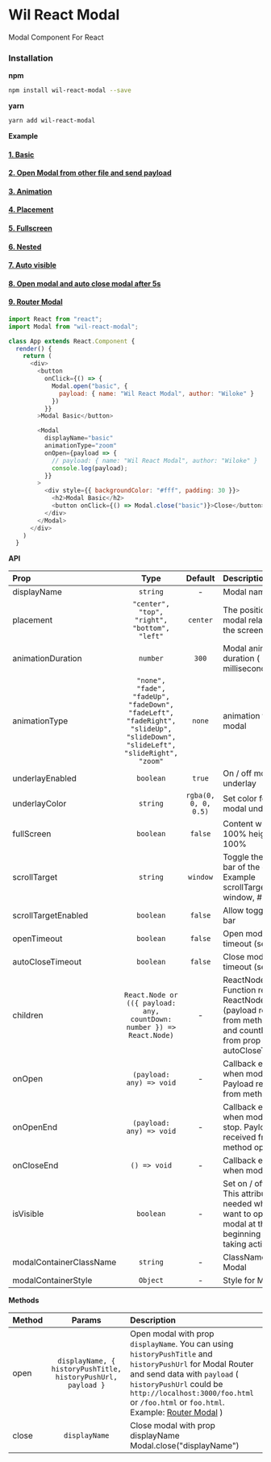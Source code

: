 # Wil React Modal
Modal Component For React

### Installation

**npm**

```bash
npm install wil-react-modal --save
```

**yarn**

```bash
yarn add wil-react-modal
```

**Example**

#### [1. Basic](https://u7cos.codesandbox.io/)
#### [2. Open Modal from other file and send payload](https://u7cos.codesandbox.io/open-from-foojs)
#### [3. Animation](https://u7cos.codesandbox.io/animation)
#### [4. Placement](https://u7cos.codesandbox.io/placement)
#### [5. Fullscreen](https://u7cos.codesandbox.io/fullscreen)
#### [6. Nested](https://u7cos.codesandbox.io/nested)
#### [7. Auto visible](https://u7cos.codesandbox.io/autovisible)
#### [8. Open modal and auto close modal after 5s](https://u7cos.codesandbox.io/closetimeout)
#### [9. Router Modal](https://u7cos.codesandbox.io/routermodal)

```js
import React from "react";
import Modal from "wil-react-modal";

class App extends React.Component {
  render() {
    return (
      <div>
        <button
          onClick={() => {
            Modal.open("basic", {
              payload: { name: "Wil React Modal", author: "Wiloke" }
            })
          }}
        >Modal Basic</button>

        <Modal
          displayName="basic"
          animationType="zoom"
          onOpen={payload => {
            // payload: { name: "Wil React Modal", author: "Wiloke" }
            console.log(payload);
          }}
        >
          <div style={{ backgroundColor: "#fff", padding: 30 }}>
            <h2>Modal Basic</h2>
            <button onClick={() => Modal.close("basic")}>Close</button>
          </div>
        </Modal>
      </div>
    )
  }
```

**API**

| Prop                  | Type                                | Default | Description |
| :---------            | :-------:                           | :-----: | :----------- |
| displayName             | `string`                     | -       | Modal name |
| placement             | `"center", "top", "right", "bottom", "left"`                     | `center`       | The position of the modal relative to the screen |
| animationDuration    | `number`      | `300`       | Modal animation duration ( milliseconds ) |
| animationType           | `"none", "fade", "fadeUp", "fadeDown", "fadeLeft", "fadeRight", "slideUp", "slideDown", "slideLeft", "slideRight", "zoom"`                            | `none`    | animation for modal |
| underlayEnabled             | `boolean`                     | `true`       | On / off modal underlay |
| underlayColor             | `string`                     | `rgba(0, 0, 0, 0.5)`       | Set color for modal underlay |
| fullScreen             | `boolean`                     | `false`       | Content width 100% height 100% |
| scrollTarget             | `string`                     | `window`       | Toggle the scroll bar of the element. Example scrollTarget value: window, #root, ...  |
| scrollTargetEnabled             | `boolean`                     | `false`       | Allow toggle scroll bar  |
| openTimeout             | `boolean`                     | `false`       | Open modal timeout (second)  |
| autoCloseTimeout             | `boolean`                     | `false`       | Close modal timeout (second)  |
| children             | `React.Node or (({ payload: any, countDown: number }) => React.Node)`  | -       | ReactNode or Function return ReactNode (payload received from method open and countDown from prop autoCloseTimeout)  |
| onOpen             | `(payload: any) => void`                     | -       | Callback executed when modal open. Payload received from method open  |
| onOpenEnd             | `(payload: any) => void`                     | -       | Callback executed when modal open stop. Payload received from method open  |
| onCloseEnd             | `() => void`                     | -       | Callback executed when modal close  |
| isVisible             | `boolean`                     | -       | Set on / off modal. This attribute is needed when you want to open modal at the beginning without taking action  |
| modalContainerClassName             | `string`   | -       | ClassName for Modal  |
| modalContainerStyle             | `Object`   | -       | Style for Modal  |

**Methods**

| Method          | Params   |  Description |
| :---------      | :-------:     | :----------- |
| open            | `displayName, { historyPushTitle, historyPushUrl, payload }`     | Open modal with prop `displayName`. You can using `historyPushTitle` and `historyPushUrl` for Modal Router and send data with `payload` ( `historyPushUrl` could be `http://localhost:3000/foo.html` or `/foo.html` or `foo.html`. Example: [Router Modal](https://u7cos.codesandbox.io/routermodal) ) |
| close           | `displayName`      | Close modal with prop displayName Modal.close("displayName") |
